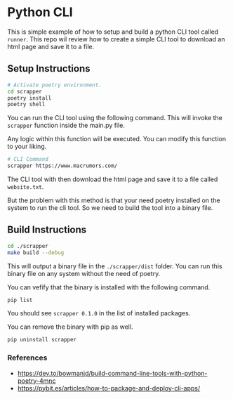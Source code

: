 

# Python CLI

This is simple example of how to setup and build a python CLI tool called `runner`. This repo wil review how to create a simple CLI tool to download an html page and save it to a file.

## Setup Instructions

```bash
# Activate poetry environment.
cd scrapper
poetry install
poetry shell
```

You can run the CLI tool using the following command. This will invoke the `scrapper` function inside the main.py file.

Any logic within this function will be executed. You can modify this function to your liking.

```bash
# CLI Command
scrapper https://www.macrumors.com/
```

The CLI tool with then download the html page and save it to a file called `website.txt`.

But the problem with this method is that your need poetry installed on the system to run the cli tool. So we need to build the tool into a binary file.

## Build Instructions

```bash
cd ./scrapper
make build --debug
```

This will output a binary file in the `./scrapper/dist` folder. You can run this binary file on any system without the need of poetry.

You can vefify that the binary is installed with the following command.

```bash
pip list
```
You should see `scrapper 0.1.0` in the list of installed packages.

You can remove the binary with pip as well.

```bash
pip uninstall scrapper
```

### References

- https://dev.to/bowmanjd/build-command-line-tools-with-python-poetry-4mnc 
- https://pybit.es/articles/how-to-package-and-deploy-cli-apps/